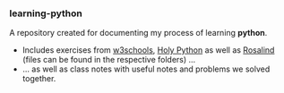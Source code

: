 ### learning-python
A repository created for documenting my process of learning **python**. 

* Includes exercises from [w3schools](https://www.w3schools.com/python/), [Holy Python](https://holypython.com) as well as [Rosalind](rosalind.info) (files can be found in the respective folders) ...
* ... as well as class notes with useful notes and problems we solved together.
